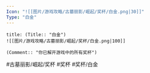 ```yaml
---
Icon: "![[图片/游戏攻略/古墓丽影/崛起/奖杯/白金.png|30]]"
Type: "白金"
---
```

```ad-common-platinum-trophy
title: (Title:: "白金")
![[图片/游戏攻略/古墓丽影/崛起/奖杯/白金.png|100]]

(Comment:: "你已解开游戏中的所有奖杯")
```

#古墓丽影/崛起/奖杯 #奖杯 #奖杯/白金
